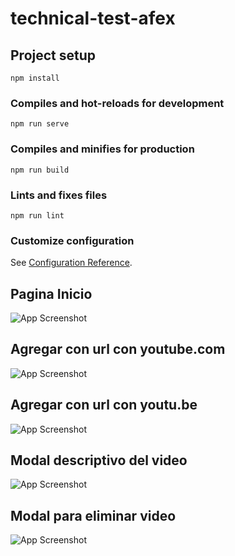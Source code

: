 # technical-test-afex

## Project setup
```
npm install
```

### Compiles and hot-reloads for development
```
npm run serve
```

### Compiles and minifies for production
```
npm run build
```

### Lints and fixes files
```
npm run lint
```

### Customize configuration
See [Configuration Reference](https://cli.vuejs.org/config/).


## Pagina Inicio

![App Screenshot](https://i.postimg.cc/mZ6S91zT/imagen-2023-04-29-060556586.png)

## Agregar con url con youtube.com

![App Screenshot](https://i.postimg.cc/fWXxVqNf/imagen-2023-04-29-060734947.png)

## Agregar con url con youtu.be

![App Screenshot](https://i.postimg.cc/hvh6rF1v/imagen-2023-04-29-060925174.png)

## Modal descriptivo del video

![App Screenshot](hhttps://i.postimg.cc/mr2vDF17/imagen-2023-04-29-061046924.png)

## Modal para eliminar video

![App Screenshot](https://i.postimg.cc/wT4JPCcH/imagen-2023-04-29-061137848.png)
